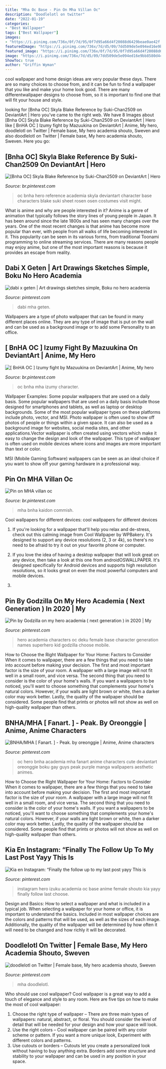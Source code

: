 ```yaml
---
title: "Mha Oc Base - Pin On Mha Villan Oc"
description: "Doodlelotl on twitter"
date: "2022-01-19"
categories:
- "Best Wallpaper"
tags: ["Best Wallpaper"]
images:
- "https://i.pinimg.com/736x/0f/7d/95/0f7d95a66d4f20088d6429beae0ae42f.jpg"
featuredImage: "https://i.pinimg.com/736x/7d/d5/09/7dd509de5e094ed16e9bb8580d4ce4b3.jpg"
featured_image: "https://i.pinimg.com/736x/0f/7d/95/0f7d95a66d4f20088d6429beae0ae42f.jpg"
image: "https://i.pinimg.com/736x/7d/d5/09/7dd509de5e094ed16e9bb8580d4ce4b3.jpg"
ShowToc: true
author: "Griffin Wyman"
---
```



cool wallpaper and home design ideas are very popular these days. There are so many choices to choose from, and it can be fun to find a wallpaper that you like and make your home look good. There are many differentwallpaper designs to choose from, so it is important to find one that will fit your house and style.

	

		
looking for [Bnha OC] Skyla Blake Reference by Suki-Chan2509 on DeviantArt | Hero you've came to the right web. We have 8 Images about [Bnha OC] Skyla Blake Reference by Suki-Chan2509 on DeviantArt | Hero like [ BnHA OC ] Izumy fight by Mazuukina on DeviantArt | Anime, My hero, doodlelotl on Twitter | Female base, My hero academia shouto, Sweven and also doodlelotl on Twitter | Female base, My hero academia shouto, Sweven. Here you go:
		
    
## [Bnha OC] Skyla Blake Reference By Suki-Chan2509 On DeviantArt | Hero

<img loading=lazy src="https://i.pinimg.com/736x/ec/1f/ad/ec1fadbdf58c3f05c64d5a7ec3b2d019.jpg" onerror="this.onerror=null;this.src='https://tse3.mm.bing.net/th?id=OIP.ZnjTrxvVqaLb_hwp5YDhaQHaEM&amp;pid=15.1';" alt="[Bnha OC] Skyla Blake Reference by Suki-Chan2509 on DeviantArt | Hero">

_Source: br.pinterest.com_

>oc bnha hero reference academia skyla deviantart character base characters blake suki sheet rosen osen costumes visit might. 

	

What is anime and why are people interested in it?
Anime is a genre of animation that typically follows the story lines of young people in Japan. It has been around since the late 1800s and has seen many changes over the years. One of the most recent changes is that anime has become more popular than ever, with people from all walks of life becoming interested in it. This popularity can be seen in its various forms, from traditional Toonami programming to online streaming services. There are many reasons people may enjoy anime, but one of the most important reasons is because it provides an escape from reality.

    
## Dabi X Geten | Art Drawings Sketches Simple, Boku No Hero Academia

<img loading=lazy src="https://i.pinimg.com/originals/42/31/6a/42316a8ebb8621a6b9c6089d0484d4e7.jpg" onerror="this.onerror=null;this.src='https://tse3.mm.bing.net/th?id=OIP.4aRa0TG8KLbzPYa6VHHQ5wHaJ4&amp;pid=15.1';" alt="dabi x geten | Art drawings sketches simple, Boku no hero academia">

_Source: pinterest.com_

>dabi mha geten. 

	



Wallpapers are a type of photo wallpaper that can be found in many different places online. They are any type of image that is put on the wall and can be used as a background image or to add some Personality to an office.

    
## [ BnHA OC ] Izumy Fight By Mazuukina On DeviantArt | Anime, My Hero

<img loading=lazy src="https://i.pinimg.com/736x/0a/ec/04/0aec04526f15a1cc40297182565a5880.jpg" onerror="this.onerror=null;this.src='https://tse2.mm.bing.net/th?id=OIP.kk-DR2J3jZIKCOss6cqWcAHaEK&amp;pid=15.1';" alt="[ BnHA OC ] Izumy fight by Mazuukina on DeviantArt | Anime, My hero">

_Source: br.pinterest.com_

>oc bnha mha izumy character. 

	

Wallpaper Examples: Some popular wallpapers that are used on a daily basis.
Some popular wallpapers that are used on a daily basis include those designed for smartphones and tablets, as well as laptop or desktop backgrounds. Some of the most popular wallpaper types on these platforms include photo, vector, and MSI. 
Photo wallpaper is often used to show off photos of people or things within a given space. It can also be used as a background image for websites, social media sites, and other applications.Vector wallpaper is often created using vectors which make it easy to change the design and look of the wallpaper. This type of wallpaper is often used on mobile devices where icons and images are more important than text or color. 

MSI (Mobile Gaming Software) wallpapers can be seen as an ideal choice if you want to show off your gaming hardware in a professional way.

    
## Pin On MHA Villan Oc

<img loading=lazy src="https://i.pinimg.com/736x/35/6c/09/356c0946c0a1579c17509eab1eddb70f.jpg" onerror="this.onerror=null;this.src='https://tse4.mm.bing.net/th?id=OIP.z47x6gGCUe3FQptqoygmTgHaE3&amp;pid=15.1';" alt="Pin on MHA villan oc">

_Source: br.pinterest.com_

>mha bnha kaidon commish. 

	

Cool wallpapers for different devices:
cool wallpapers for different devices 

1. If you're looking for a wallpaper that'll help you relax and de-stress, check out this calming image from Cool Wallpaper by WPBakery. It's designed to support any device resolutions (2, 3 or 4k), so there's no need to be afraid to try it out on your favorite phone or computer.

2. If you love the idea of having a desktop wallpaper that will look great on any device, then take a look at this one from androidOSWALLPAPER. It's designed specifically for Android devices and supports high resolution resolutions, so it looks great on even the most powerful computers and mobile devices.

3.

    
## Pin By Godzilla On My Hero Academia ( Next Generation ) In 2020 | My

<img loading=lazy src="https://i.pinimg.com/736x/de/3a/b0/de3ab00a90756038a7e47d189e7c29bb.jpg" onerror="this.onerror=null;this.src='https://tse1.mm.bing.net/th?id=OIP.Lzp3JjfW2tOwseIECpNYvQHaJH&amp;pid=15.1';" alt="Pin by Godzilla on my hero academia ( next generation ) in 2020 | My">

_Source: pinterest.com_

>hero academia characters oc deku female base character generation names superhero kid godzilla choose mobile. 

	

How to Choose the Right Wallpaper for Your Home: Factors to Consider
When it comes to wallpaper, there are a few things that you need to take into account before making your decision. The first and most important factor is the size of your room. A wallpaper with a large image will not fit well in a small room, and vice versa. 
The second thing that you need to consider is the color of your home's walls. If you want a wallpapers to be noticed, you'll want to choose something that complements your home's natural colors. However, if your walls are light brown or white, then a darker color may work better. 
Lastly, the quality of the wallpaper should be considered. Some people find that prints or photos will not show as well on high-quality wallpaper than others.

    
## BNHA/MHA [ Fanart. ] - Peak. By Oreonggie | Anime, Anime Characters

<img loading=lazy src="https://i.pinimg.com/736x/95/97/0f/95970f3eb53da7296d20c386afa9df16.jpg" onerror="this.onerror=null;this.src='https://tse2.mm.bing.net/th?id=OIP.jiCPTauNVNZvXNkzUP41lgHaHa&amp;pid=15.1';" alt="BNHA/MHA [ Fanart. ] - Peak. by oreonggie | Anime, Anime characters">

_Source: pinterest.com_

>oc hero bnha academia mha fanart anime characters cute deviantart oreonggie boku gay guys peak purple manga wallpapers aesthetic animes. 

	

How to Choose the Right Wallpaper for Your Home: Factors to Consider
When it comes to wallpaper, there are a few things that you need to take into account before making your decision. The first and most important factor is the size of your room. A wallpaper with a large image will not fit well in a small room, and vice versa. 
The second thing that you need to consider is the color of your home's walls. If you want a wallpapers to be noticed, you'll want to choose something that complements your home's natural colors. However, if your walls are light brown or white, then a darker color may work better. 
Lastly, the quality of the wallpaper should be considered. Some people find that prints or photos will not show as well on high-quality wallpaper than others.

    
## Kia En Instagram: “Finally The Follow Up To My Last Post Yayy This Is

<img loading=lazy src="https://i.pinimg.com/736x/0f/7d/95/0f7d95a66d4f20088d6429beae0ae42f.jpg" onerror="this.onerror=null;this.src='https://tse3.mm.bing.net/th?id=OIP.Zp-B-BG3XX8gjv6qa9dCMwHaHa&amp;pid=15.1';" alt="Kia en Instagram: “Finally the follow up to my last post yayy This is">

_Source: pinterest.com_

>instagram hero izuku academia oc base anime female shouto kia yayy finally follow last choose. 

	

Design and Basics: How to select a wallpaper and what is included in a typical job.
When selecting a wallpaper for your home or office, it is important to understand the basics. Included in most wallpaper choices are the colors and patterns that will be used, as well as the sizes of each image. Additionally, the quality of the wallpaper will be determined by how often it will need to be changed and how richly it will be decorated.

    
## Doodlelotl On Twitter | Female Base, My Hero Academia Shouto, Sweven

<img loading=lazy src="https://i.pinimg.com/736x/7d/d5/09/7dd509de5e094ed16e9bb8580d4ce4b3.jpg" onerror="this.onerror=null;this.src='https://tse1.mm.bing.net/th?id=OIP.itWEHJeMzdKY6hTNSOrlWwHaEx&amp;pid=15.1';" alt="doodlelotl on Twitter | Female base, My hero academia shouto, Sweven">

_Source: pinterest.com_

>mha doodlelotl. 

	

Who should use cool wallpaper?
Cool wallpaper is a great way to add a touch of elegance and style to any room. Here are five tips on how to make the most of cool wallpaper: 
1) Choose the right type of wallpaper – There are three main types of wallpapers: natural, abstract, or floral. You should consider the level of detail that will be needed for your design and how your space will look. 
2) Use the right colors – Cool wallpaper can be paired with any color scheme or pattern. If you want a more unique look, Experiment with different colors and patterns. 
3) Use cutouts or borders – Cutouts let you create a personalized look without having to buy anything extra. Borders add some structure and stability to your wallpaper and can be used in any position in your space.

